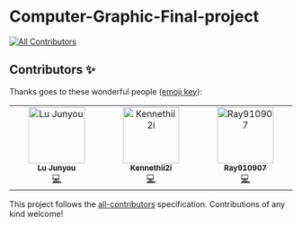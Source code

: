 # Computer-Graphic-Final-project
<!-- ALL-CONTRIBUTORS-BADGE:START - Do not remove or modify this section -->
[![All Contributors](https://img.shields.io/badge/all_contributors-1-orange.svg?style=flat-square)](#contributors-)
<!-- ALL-CONTRIBUTORS-BADGE:END -->
## Contributors ✨

Thanks goes to these wonderful people ([emoji key](https://allcontributors.org/docs/en/emoji-key)):

<!-- ALL-CONTRIBUTORS-LIST:START - Do not remove or modify this section -->
<!-- prettier-ignore-start -->
<!-- markdownlint-disable -->
<table>
  <tbody>
    <tr>
      <td align="center" valign="top" width="14.28%"><a href="https://github.com/Mushroom-MSL1L"><img src="https://avatars.githubusercontent.com/u/136601880?v=4?s=100" width="100px;" alt="Lu Junyou"/><br /><sub><b>Lu Junyou</b></sub></a><br /><a href="https://github.com/Mushroom-MSL1L/Computer-Graphic-Final-project/commits?author=Mushroom-MSL1L" title="Code">💻</a></td>
      <td align="center" valign="top" width="14.28%"><a href="https://github.com/Kennethii2i"><img src="https://avatars.githubusercontent.com/u/125580757?v=4?s=100" width="100px;" alt="Kennethii2i"/><br /><sub><b>Kennethii2i</b></sub></a><br /><a href="https://github.com/Mushroom-MSL1L/Computer-Graphic-Final-project/commits?author=Kennethii2i" title="Code">💻</a></td>
      <td align="center" valign="top" width="14.28%"><a href="https://github.com/Ray910907"><img src="https://avatars.githubusercontent.com/u/136991406?v=4?s=100" width="100px;" alt="Ray910907"/><br /><sub><b>Ray910907</b></sub></a><br /><a href="https://github.com/Mushroom-MSL1L/Computer-Graphic-Final-project/commits?author=Ray910907" title="Code">💻</a></td>
    </tr>
  </tbody>
</table>

<!-- markdownlint-restore -->
<!-- prettier-ignore-end -->

<!-- ALL-CONTRIBUTORS-LIST:END -->

This project follows the [all-contributors](https://github.com/all-contributors/all-contributors) specification. Contributions of any kind welcome!
